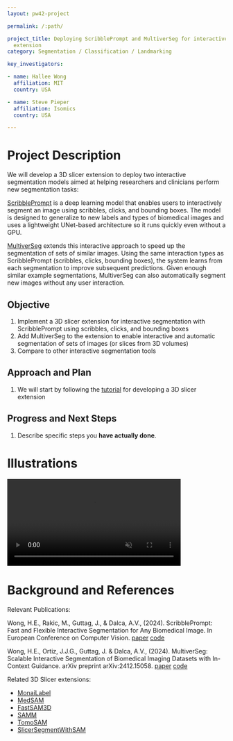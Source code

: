 ```yaml
---
layout: pw42-project

permalink: /:path/

project_title: Deploying ScribblePrompt and MultiverSeg for interactive segmentation as a 3D Slicer
  extension
category: Segmentation / Classification / Landmarking

key_investigators:

- name: Hallee Wong
  affiliation: MIT
  country: USA

- name: Steve Pieper
  affiliation: Isomics
  country: USA

---
```


# Project Description

<!-- Add a short paragraph describing the project. -->


We will develop a 3D slicer extension to deploy two interactive segmentation models aimed at helping researchers and clinicians perform new segmentation tasks:

[ScribblePrompt](https://scribbleprompt.csail.mit.edu/) is a deep learning model that enables users to interactively segment an image using scribbles, clicks, and bounding boxes. The model is designed to generalize to new labels and types of biomedical images and uses a lightweight UNet-based architecture so it runs quickly even without a GPU. 

[MultiverSeg](https://multiverseg.csail.mit.edu/) extends this interactive approach to speed up the segmentation of sets of similar images. Using the same interaction types as ScribblePrompt (scribbles, clicks, bounding boxes), the system learns from each segmentation to improve subsequent predictions. Given enough similar example segmentations, MultiverSeg can also automatically segment new images without any user interaction. 



## Objective

<!-- Describe here WHAT you would like to achieve (what you will have as end result). -->


1. Implement a 3D slicer extension for interactive segmentation with ScribblePrompt using scribbles, clicks, and bounding boxes
2. Add MultiverSeg to the extension to enable interactive and automatic segmentation of sets of images (or slices from 3D volumes) 
3. Compare to other interactive segmentation tools




## Approach and Plan

<!-- Describe here HOW you would like to achieve the objectives stated above. -->


1. We will start by following the [tutorial](https://training.slicer.org/) for developing a 3D slicer extension




## Progress and Next Steps

<!-- Update this section as you make progress, describing of what you have ACTUALLY DONE.
     If there are specific steps that you could not complete then you can describe them here, too. -->


1. Describe specific steps you **have actually done**.




# Illustrations

<!-- Add pictures and links to videos that demonstrate what has been accomplished. -->

<video
   controls muted
   src="https://github.com/user-attachments/assets/3fdab347-2bd9-4640-8be7-9284d9f8925c"
   style="max-height:640px; min-height: 200px">
</video>

# Background and References

<!-- If you developed any software, include link to the source code repository.
     If possible, also add links to sample data, and to any relevant publications. -->
     
Relevant Publications:

Wong, H.E., Rakic, M., Guttag, J., & Dalca, A.V., (2024). ScribblePrompt: Fast and Flexible Interactive Segmentation for Any Biomedical Image. In European Conference on Computer Vision. 
[paper](https://arxiv.org/abs/2312.07381) [code](https://github.com/halleewong/ScribblePrompt)

Wong, H.E., Ortiz, J.J.G., Guttag, J. & Dalca, A.V., (2024). MultiverSeg: Scalable Interactive Segmentation of Biomedical Imaging Datasets with In-Context Guidance. arXiv preprint arXiv:2412.15058. 
[paper](https://arxiv.org/abs/2412.15058) [code](https://github.com/halleewong/MultiverSeg)

Related 3D Slicer extensions:
- [MonaiLabel](https://github.com/Project-MONAI/MONAILabel)
- [MedSAM](https://github.com/bowang-lab/MedSAMSlicer)
- [FastSAM3D](https://github.com/arcadelab/FastSAM3D_slicer)
- [SAMM](https://github.com/bingogome/samm)
- [TomoSAM](https://github.com/fedesemeraro/SlicerTomoSAM)
- [SlicerSegmentWithSAM](https://github.com/mazurowski-lab/SlicerSegmentWithSAM)


